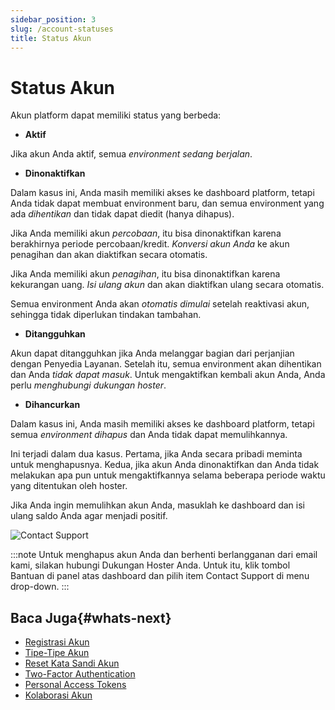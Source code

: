 ```yaml
---
sidebar_position: 3
slug: /account-statuses
title: Status Akun
---
```


# Status Akun

Akun platform dapat memiliki status yang berbeda:

* **Aktif**

Jika akun Anda aktif, semua _environment sedang berjalan_.

* **Dinonaktifkan**

Dalam kasus ini, Anda masih memiliki akses ke dashboard platform, tetapi Anda tidak dapat membuat environment baru, dan semua environment yang ada _dihentikan_ dan tidak dapat diedit (hanya dihapus).

Jika Anda memiliki akun _percobaan_, itu bisa dinonaktifkan karena berakhirnya periode percobaan/kredit. _Konversi akun Anda_ ke akun penagihan dan akan diaktifkan secara otomatis.

Jika Anda memiliki akun _penagihan_, itu bisa dinonaktifkan karena kekurangan uang. _Isi ulang akun_ dan akan diaktifkan ulang secara otomatis.

Semua environment Anda akan _otomatis dimulai_ setelah reaktivasi akun, sehingga tidak diperlukan tindakan tambahan.

* **Ditangguhkan**

Akun dapat ditangguhkan jika Anda melanggar bagian dari perjanjian dengan Penyedia Layanan. Setelah itu, semua environment akan dihentikan dan Anda _tidak dapat masuk_. Untuk mengaktifkan kembali akun Anda, Anda perlu _menghubungi dukungan hoster_.

* **Dihancurkan**

Dalam kasus ini, Anda masih memiliki akses ke dashboard platform, tetapi semua _environment dihapus_ dan Anda tidak dapat memulihkannya.

Ini terjadi dalam dua kasus. Pertama, jika Anda secara pribadi meminta untuk menghapusnya. Kedua, jika akun Anda dinonaktifkan dan Anda tidak melakukan apa pun untuk mengaktifkannya selama beberapa periode waktu yang ditentukan oleh hoster.

Jika Anda ingin memulihkan akun Anda, masuklah ke dashboard dan isi ulang saldo Anda agar menjadi positif.

<img src="https://assets.dewacloud.com/dewacloud-docs/account-&-pricing/account-statues/01-contact-support.png" alt="Contact Support" max-width="100%"/>

:::note
Untuk menghapus akun Anda dan berhenti berlangganan dari email kami, silakan hubungi Dukungan Hoster Anda. Untuk itu, klik tombol Bantuan di panel atas dashboard dan pilih item Contact Support di menu drop-down.
:::

## Baca Juga{#whats-next}

* [Registrasi Akun](https://docs.dewacloud.com/docs/account/)
* [Tipe-Tipe Akun](https://docs.dewacloud.com/docs/account-types/)
* [Reset Kata Sandi Akun](https://docs.dewacloud.com/docs/account-password-reset/)
* [Two-Factor Authentication](https://docs.dewacloud.com/docs/two-factor-authentication/)
* [Personal Access Tokens](https://docs.dewacloud.com/docs/personal-access-tokens/)
* [Kolaborasi Akun](https://docs.dewacloud.com/docs/account-collaboration/)